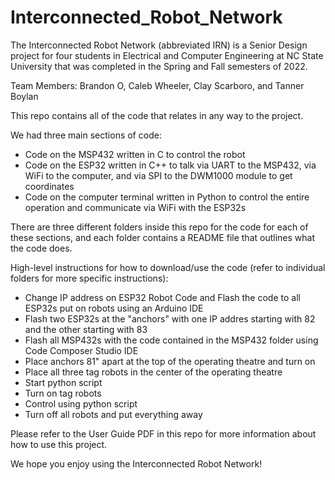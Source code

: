 # Interconnected_Robot_Network
The Interconnected Robot Network (abbreviated IRN) is a Senior Design project for four students in Electrical and Computer Engineering at NC State University that was completed in the Spring and Fall semesters of 2022.

Team Members: Brandon O, Caleb Wheeler, Clay Scarboro, and Tanner Boylan

This repo contains all of the code that relates in any way to the project.

We had three main sections of code:
- Code on the MSP432 written in C to control the robot
- Code on the ESP32 written in C++ to talk via UART to the MSP432, via WiFi to the computer, and via SPI to the DWM1000 module to get coordinates
- Code on the computer terminal written in Python to control the entire operation and communicate via WiFi with the ESP32s

There are three different folders inside this repo for the code for each of these sections, and each folder contains a README file that outlines what the code does.

High-level instructions for how to download/use the code (refer to individual folders for more specific instructions):
- Change IP address on ESP32 Robot Code and Flash the code to all ESP32s put on robots using an Arduino IDE
- Flash two ESP32s at the "anchors" with one IP addres starting with 82 and the other starting with 83
- Flash all MSP432s with the code contained in the MSP432 folder using Code Composer Studio IDE
- Place anchors 81" apart at the top of the operating theatre and turn on
- Place all three tag robots in the center of the operating theatre
- Start python script
- Turn on tag robots
- Control using python script
- Turn off all robots and put everything away

Please refer to the User Guide PDF in this repo for more information about how to use this project.

We hope you enjoy using the Interconnected Robot Network!
